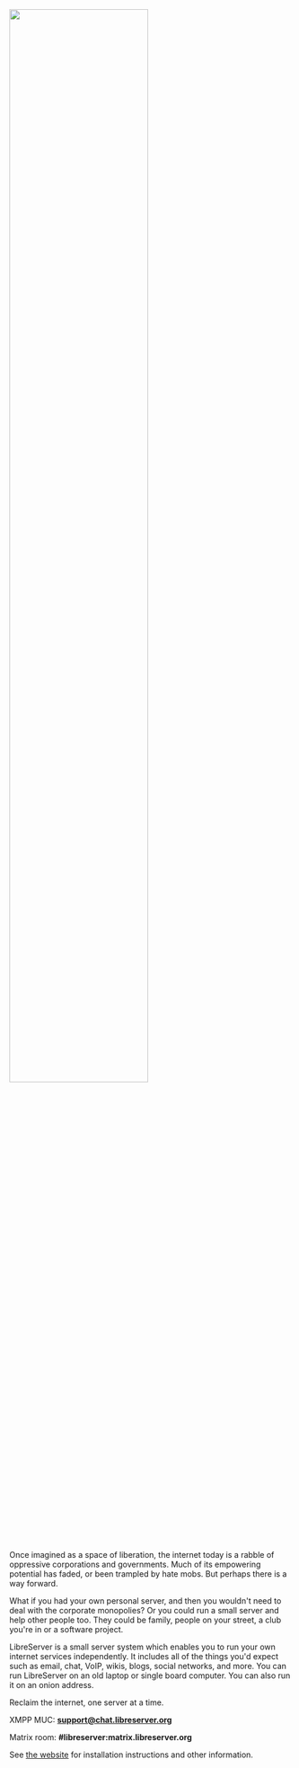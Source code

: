 <img src="https://gitlab.com/bashrc2/libreserver/-/raw/bullseye/img/logo.png?raw=true" width="70%"/>

Once imagined as a space of liberation, the internet today is a rabble of oppressive corporations and governments. Much of its empowering potential has faded, or been trampled by hate mobs. But perhaps there is a way forward.

What if you had your own personal server, and then you wouldn't need to deal with the corporate monopolies? Or you could run a small server and help other people too. They could be family, people on your street, a club you're in or a software project.

LibreServer is a small server system which enables you to run your own internet services independently. It includes all of the things you'd expect such as email, chat, VoIP, wikis, blogs, social networks, and more. You can run LibreServer on an old laptop or single board computer. You can also run it on an onion address.

Reclaim the internet, one server at a time.

XMPP MUC: **support@chat.libreserver.org**

Matrix room: **#libreserver:matrix.libreserver.org**

See [the website](https://libreserver.org) for installation instructions and other information.
